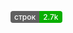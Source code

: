 <div class="box" style="font-size: 0;">
	<span style="padding: 2px 6px; font-size: 12px; font-weight: 500; background-color: #616161;color: #fff;border-top-left-radius: 4px;border-bottom-left-radius: 4px;">строк</span> 
	<span class="github-gloc" style=" padding: 2px 6px; font-size: 12px; font-weight: 500; background-color: #09af00;color: #fff;border-top-right-radius: 4px;border-bottom-right-radius: 4px;">2.7k</span>
</div>